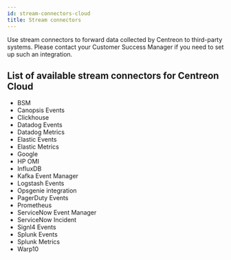 ```yaml
---
id: stream-connectors-cloud
title: Stream connectors
---
```


Use stream connectors to forward data collected by Centreon to third-party systems. Please contact your Customer Success Manager if you need to set up such an integration.

## List of available stream connectors for Centreon Cloud

* BSM
* Canopsis Events
* Clickhouse
* Datadog Events
* Datadog Metrics
* Elastic Events
* Elastic Metrics
* Google
* HP OMI
* InfluxDB
* Kafka Event Manager
* Logstash Events
* Opsgenie integration
* PagerDuty Events
* Prometheus
* ServiceNow Event Manager
* ServiceNow Incident
* Signl4 Events
* Splunk Events
* Splunk Metrics
* Warp10
